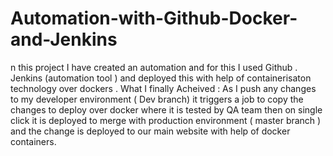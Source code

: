 # Automation-with-Github-Docker-and-Jenkins
n this project I have created an automation and for this I used Github . Jenkins (automation tool ) and deployed this with help of containerisaton technology over dockers .  What I finally Acheived : As I push any changes to my developer environment ( Dev branch) it triggers a job to copy the changes to deploy over docker where it is tested by QA team then on single click it is deployed to merge with production environment ( master branch ) and the change is deployed to our main website with help of docker containers.
